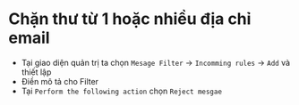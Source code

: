# Chặn thư từ 1 hoặc nhiều địa chỉ email 
- Tại giao diện quản trị ta chọn `Mesage Filter` -> `Incomming rules` -> `Add` và thiết lập 
- Điền mô tả cho Filter
- Tại  `Perform the following action` chọn `Reject mesgae`
